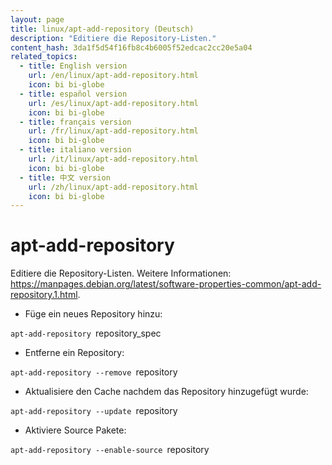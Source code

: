 ```yaml
---
layout: page
title: linux/apt-add-repository (Deutsch)
description: "Editiere die Repository-Listen."
content_hash: 3da1f5d54f16fb8c4b6005f52edcac2cc20e5a04
related_topics:
  - title: English version
    url: /en/linux/apt-add-repository.html
    icon: bi bi-globe
  - title: español version
    url: /es/linux/apt-add-repository.html
    icon: bi bi-globe
  - title: français version
    url: /fr/linux/apt-add-repository.html
    icon: bi bi-globe
  - title: italiano version
    url: /it/linux/apt-add-repository.html
    icon: bi bi-globe
  - title: 中文 version
    url: /zh/linux/apt-add-repository.html
    icon: bi bi-globe
---
```

# apt-add-repository

Editiere die Repository-Listen.
Weitere Informationen: <https://manpages.debian.org/latest/software-properties-common/apt-add-repository.1.html>.

- Füge ein neues Repository hinzu:

`apt-add-repository `<span class="tldr-var badge badge-pill bg-dark-lm bg-white-dm text-white-lm text-dark-dm font-weight-bold">repository_spec</span>

- Entferne ein Repository:

`apt-add-repository --remove `<span class="tldr-var badge badge-pill bg-dark-lm bg-white-dm text-white-lm text-dark-dm font-weight-bold">repository</span>

- Aktualisiere den Cache nachdem das Repository hinzugefügt wurde:

`apt-add-repository --update `<span class="tldr-var badge badge-pill bg-dark-lm bg-white-dm text-white-lm text-dark-dm font-weight-bold">repository</span>

- Aktiviere Source Pakete:

`apt-add-repository --enable-source `<span class="tldr-var badge badge-pill bg-dark-lm bg-white-dm text-white-lm text-dark-dm font-weight-bold">repository</span>
